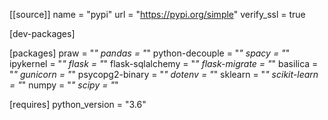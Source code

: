 [[source]]
name = "pypi"
url = "https://pypi.org/simple"
verify_ssl = true

[dev-packages]

[packages]
praw = "*"
pandas = "*"
python-decouple = "*"
spacy = "*"
ipykernel = "*"
flask = "*"
flask-sqlalchemy = "*"
flask-migrate = "*"
basilica = "*"
gunicorn = "*"
psycopg2-binary = "*"
dotenv = "*"
sklearn = "*"
scikit-learn = "*"
numpy = "*"
scipy = "*"

[requires]
python_version = "3.6"
